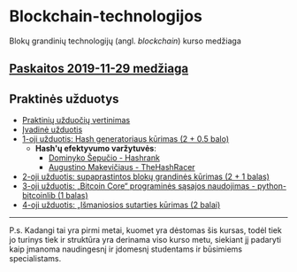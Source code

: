 # Blockchain-technologijos
Blokų grandinių technologijų (angl. _blockchain_) kurso medžiaga

## [Paskaitos 2019-11-29 medžiaga](https://github.com/blockchain-group/Blockchain-technologijos/blob/master/paskaitos/paskaita-ismanioji_sutartis.md)

## Praktinės užduotys

- [Praktinių užduočių vertinimas](https://github.com/blockchain-group/Blockchain-technologijos/blob/master/pratybos/vertinimas.md)
- [Įvadinė užduotis](https://github.com/blockchain-group/Blockchain-technologijos/blob/master/pratybos/Ivadine-uzduotis.md)
- [1-oji užduotis: Hash generatoriaus kūrimas (2 + 0.5 balo)](https://github.com/blockchain-group/Blockchain-technologijos/blob/master/pratybos/1uzduotis-Hashavimas.md)
  - **Hash'ų efektyvumo varžytuvės**:
    - [Dominyko Šepučio - Hashrank](https://github.com/dqmis/hashrank)
    - [Augustino Makevičiaus - TheHashRacer](https://github.com/AugustinasMK/TheHashRacer)
- [2-oji užduotis: supaprastintos blokų grandinės kūrimas (2 + 1 balas)](https://github.com/blockchain-group/Blockchain-technologijos/blob/master/pratybos/2uzduotis-Blockchain.md)
- [3-oji užduotis: „Bitcoin Core“ programinės sąsajos naudojimas - python-bitcoinlib (1 balas)](https://github.com/blockchain-group/Blockchain-technologijos/blob/master/pratybos/3uzduotis-Bitcoin-Core-API.md)
- [4-oji užduotis: „Išmaniosios sutarties kūrimas (2 balai)](https://github.com/blockchain-group/Blockchain-technologijos/blob/master/pratybos/4uzduotis-SmartContract.md)
---
P.s. Kadangi tai yra pirmi metai, kuomet yra dėstomas šis kursas, todėl tiek jo turinys tiek ir struktūra yra derinama viso kurso metu, siekiant jį padaryti kaip įmanoma naudingesnį ir įdomesnį studentams ir būsimiems specialistams.
